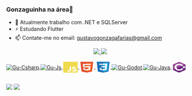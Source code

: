 ### Gonzaguinha na área👋


- 🤔 Atualmente trabalho com .NET e SQLServer
- ⚡ Estudando Flutter
- 📫 Contate-me no email: gustavogonzagafarias@gmail.com

<div align="center">
  <a href="https://github.com/GustavoGonzaga-Dev">
  <img height="180em" src="https://github-readme-stats.vercel.app/api?username=GustavoGonzaga-Dev&show_icons=true&theme=tokyonight&include_all_commits"/>
  <img height="180em" src="https://github-readme-stats.vercel.app/api/top-langs/?username=GustavoGonzaga-Dev&layout=compact&langs_count=7&theme=tokyonight"/>
</div>
  
<div style="display: inline_block"><br>
  <img align="center" alt="Gu-Csharp" height="30" width="40" src="https://cdn.jsdelivr.net/gh/devicons/devicon/icons/flutter/flutter-original.svg">
  <img align="center" alt="Gu-Js" height="30" width="40" src="https://cdn.jsdelivr.net/gh/devicons/devicon/icons/dart/dart-original.svg">
  <img align="center" alt="Gu-Js" height="30" width="40" src="https://raw.githubusercontent.com/devicons/devicon/master/icons/javascript/javascript-plain.svg">
  <img align="center" alt="Gu-HTML" height="30" width="40" src="https://raw.githubusercontent.com/devicons/devicon/master/icons/html5/html5-original.svg">
  <img align="center" alt="Gu-CSS" height="30" width="40" src="https://raw.githubusercontent.com/devicons/devicon/master/icons/css3/css3-original.svg">
  <img align="center" alt="Gu-Godot" height="30" width="40" src="https://cdn.jsdelivr.net/gh/devicons/devicon/icons/godot/godot-original.svg">
  <img align="center" alt="Gu-Java" height="30" width="40" src="https://cdn.jsdelivr.net/gh/devicons/devicon/icons/java/java-original.svg">
  <img align="center" alt="Gu-Csharp" height="30" width="40" src="https://raw.githubusercontent.com/devicons/devicon/master/icons/csharp/csharp-original.svg">
</div>
  
##
  
<div> 
  <a href="https://https://www.instagram.com/gu_gonzaga/" target="_blank"><img src="https://img.shields.io/badge/-Instagram-%23E4405F?style=for-the-badge&logo=instagram&logoColor=white" target="_blank"></a>
  <a href="https://www.linkedin.com/in/gustavo-gonzaga-8428571b3/" target="_blank"><img src="https://img.shields.io/badge/-LinkedIn-%230077B5?style=for-the-badge&logo=linkedin&logoColor=white" target="_blank"></a> 
 
<!--  ![Snake animation](https://github.com/GustavoGonzaga-Dev/GustavoGonzaga-Dev/blob/output/github-contribution-grid-snake.svg)-->
 
</div>

